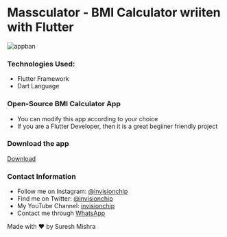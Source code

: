 # Massculator - BMI Calculator wriiten with Flutter

![appban](https://user-images.githubusercontent.com/72114434/120896006-29b58a00-c63d-11eb-8ffb-2bb8b047383b.png)

### Technologies Used:
- Flutter Framework
- Dart Language

### Open-Source BMI Calculator App

- You can modify this app according to your choice
- If you are a Flutter Developer, then it is a great begiiner friendly project

### Download the app
[Download](https://drive.google.com/file/d/1XAMhh3EKTJdPrKCvOZEVe1XFS_tgEYer/view?usp=drivesdk)




### Contact Information

- Follow me on Instagram: [@invisionchip](https://www.instagram.com/invisionchip)
- Find me on Twitter: [@invisionchip](https://twitter.com/invisionchip)
- My YouTube Channel: [invisionchip](https://www.youtube.com/channel/UCafeVMVotqWH7jKOR5wzoYA)
- Contact me through [WhatsApp](https://api.whatsapp.com/send?phone=+919437007938&text=&source=&data=&app_absent=)


Made with :heart: by Suresh Mishra

